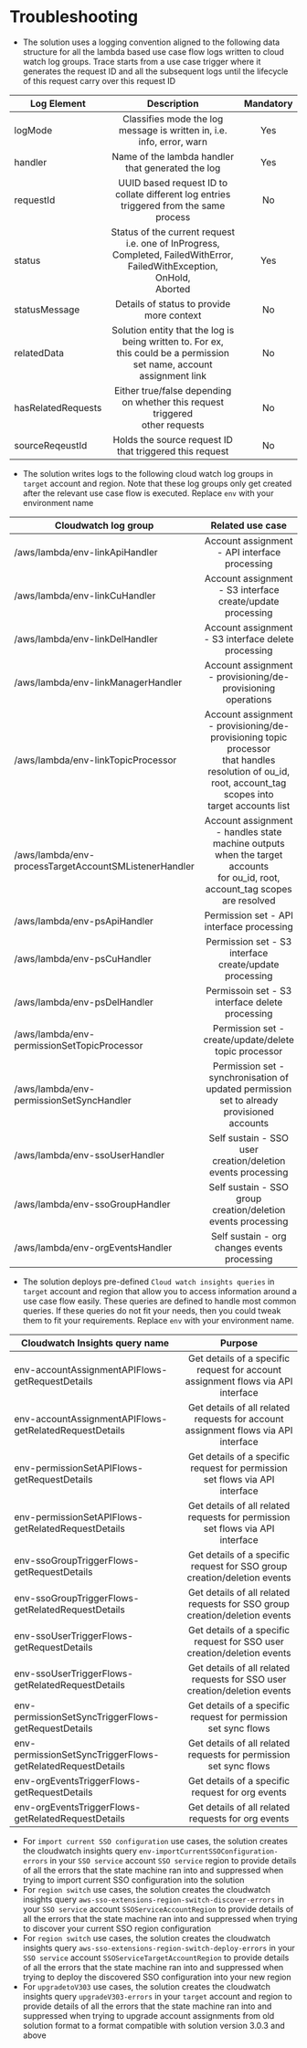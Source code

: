 # Troubleshooting

- The solution uses a logging convention aligned to the following data structure for all the lambda based use case flow logs written to cloud watch log groups. Trace starts from a use case trigger where it generates the request ID and all the subsequent logs until the lifecycle of this request carry over this request ID

| Log Element        |                                                         Description                                                          | Mandatory |
| ------------------ | :--------------------------------------------------------------------------------------------------------------------------: | :-------: |
| logMode            |                           Classifies mode the log message is written in, i.e.<br>info, error, warn                           |    Yes    |
| handler            |                                      Name of the lambda handler that generated the log                                       |    Yes    |
| requestId          |                  UUID based request ID to collate different log entries<br>triggered from the same process                   |    No     |
| status             | Status of the current request i.e. one of InProgress,<br>Completed, FailedWithError, FailedWithException, OnHold,<br>Aborted |    Yes    |
| statusMessage      |                                          Details of status to provide more context                                           |    No     |
| relatedData        |  Solution entity that the log is being written to. For ex,<br>this could be a permission set name, account assignment link   |    No     |
| hasRelatedRequests |                       Either true/false depending on whether this request triggered<br>other requests                        |    No     |
| sourceReqeustId    |                                   Holds the source request ID that triggered this request                                    |    No     |

- The solution writes logs to the following cloud watch log groups in `target` account and region. Note that these log groups only get created after the relevant use case flow is executed. Replace `env` with your environment name

| Cloudwatch log group                                  |                                                                       Related use case                                                                       |
| ----------------------------------------------------- | :----------------------------------------------------------------------------------------------------------------------------------------------------------: |
| /aws/lambda/env-linkApiHandler                        |                                                        Account assignment - API interface processing                                                         |
| /aws/lambda/env-linkCuHandler                         |                                                  Account assignment - S3 interface create/update processing                                                  |
| /aws/lambda/env-linkDelHandler                        |                                                     Account assignment - S3 interface delete processing                                                      |
| /aws/lambda/env-linkManagerHandler                    |                                                 Account assignment - provisioning/de-provisioning operations                                                 |
| /aws/lambda/env-linkTopicProcessor                    | Account assignment - provisioning/de-provisioning topic processor<br>that handles resolution of ou_id, root, account_tag scopes into<br>target accounts list |
| /aws/lambda/env-processTargetAccountSMListenerHandler |               Account assignment - handles state machine outputs when the target accounts<br>for ou_id, root, account_tag scopes are resolved                |
| /aws/lambda/env-psApiHandler                          |                                                          Permission set - API interface processing                                                           |
| /aws/lambda/env-psCuHandler                           |                                                    Permission set - S3 interface create/update processing                                                    |
| /aws/lambda/env-psDelHandler                          |                                                       Permissoin set - S3 interface delete processing                                                        |
| /aws/lambda/env-permissionSetTopicProcessor           |                                                    Permission set - create/update/delete topic processor                                                     |
| /aws/lambda/env-permissionSetSyncHandler              |                                Permission set - synchronisation of updated permission set to already provisioned<br>accounts                                 |
| /aws/lambda/env-ssoUserHandler                        |                                                 Self sustain - SSO user creation/deletion events processing                                                  |
| /aws/lambda/env-ssoGroupHandler                       |                                                 Self sustain - SSO group creation/deletion events processing                                                 |
| /aws/lambda/env-orgEventsHandler                      |                                                         Self sustain - org changes events processing                                                         |

- The solution deploys pre-defined `Cloud watch insights queries` in `target` account and region that allow you to access information around a use case flow easily. These queries are defined to handle most common queries. If these queries do not fit your needs, then you could tweak them to fit your requirements. Replace `env` with your environment name.

| Cloudwatch Insights query name                             |                                      Purpose                                       |
| ---------------------------------------------------------- | :--------------------------------------------------------------------------------: |
| env-accountAssignmentAPIFlows-getRequestDetails            |  Get details of a specific request for account assignment flows via API interface  |
| env-accountAssignmentAPIFlows-getRelatedRequestDetails     | Get details of all related requests for account assignment flows via API interface |
| env-permissionSetAPIFlows-getRequestDetails                |    Get details of a specific request for permission set flows via API interface    |
| env-permissionSetAPIFlows-getRelatedRequestDetails         |   Get details of all related requests for permission set flows via API interface   |
| env-ssoGroupTriggerFlows-getRequestDetails                 |      Get details of a specific request for SSO group creation/deletion events      |
| env-ssoGroupTriggerFlows-getRelatedRequestDetails          |     Get details of all related requests for SSO group creation/deletion events     |
| env-ssoUserTriggerFlows-getRequestDetails                  |      Get details of a specific request for SSO user creation/deletion events       |
| env-ssoUserTriggerFlows-getRelatedRequestDetails           |     Get details of all related requests for SSO user creation/deletion events      |
| env-permissionSetSyncTriggerFlows-getRequestDetails        |          Get details of a specific request for permission set sync flows           |
| env-permissionSetSyncTriggerFlows-getRelatedRequestDetails |         Get details of all related requests for permission set sync flows          |
| env-orgEventsTriggerFlows-getRequestDetails                |                  Get details of a specific request for org events                  |
| env-orgEventsTriggerFlows-getRelatedRequestDetails         |                 Get details of all related requests for org events                 |

- For `import current SSO configuration` use cases, the solution creates the cloudwatch insights query `env-importCurrentSSOConfiguration-errors` in your `SSO service` account `SSO service` region to provide details of all the errors that the state machine ran into and suppressed when trying to import current SSO configuration into the solution
- For `region switch` use cases, the solution creates the cloudwatch insights query `aws-sso-extensions-region-switch-discover-errors` in your `SSO service` account `SSOServiceAccountRegion` to provide details of all the errors that the state machine ran into and suppressed when trying to discover your current SSO region configuration
- For `region switch` use cases, the solution creates the cloudwatch insights query `aws-sso-extensions-region-switch-deploy-errors` in your `SSO service` account `SSOServiceTargetAccountRegion` to provide details of all the errors that the state machine ran into and suppressed when trying to deploy the discovered SSO configuration into your new region
- For `upgradetoV303` use cases, the solution creates the cloudwatch insights query `upgradeV303-errors` in your `target` account and region to provide details of all the errors that the state machine ran into and suppressed when trying to upgrade account assignments from old solution format to a format compatible with solution version 3.0.3 and above

